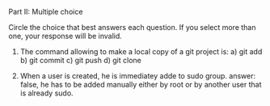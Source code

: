 Part II: Multiple choice

Circle the choice that best answers each question. If you select more than one, your response will be invalid.

1. The command allowing to make a local copy of a git project is:
a) git add
b) git commit
c) git push
d) git clone


2. When a user is created, he is immediatey adde to sudo group.
answer: false, he has to be added manually either by root or by another user that is already sudo. 

